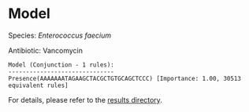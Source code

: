
# Model

Species: *Enterococcus faecium*

Antibiotic: Vancomycin

```
Model (Conjunction - 1 rules):
------------------------------
Presence(AAAAAAATAGAAGCTACGCTGTGCAGCTCCC) [Importance: 1.00, 30513 equivalent rules]

```

For details, please refer to the [results directory](../../../../../results/scm_b/enterococcus%20faecium/vancomycin/repeat_1/).

